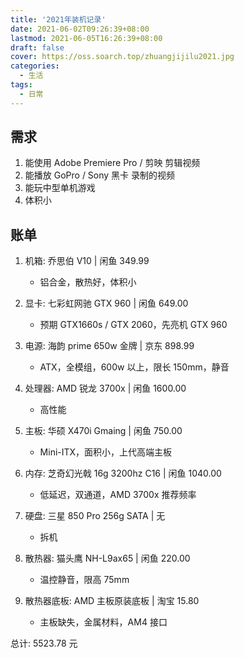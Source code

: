 ```yaml
---
title: '2021年装机记录'
date: 2021-06-02T09:26:39+08:00
lastmod: 2021-06-05T16:26:39+08:00
draft: false
cover: https://oss.soarch.top/zhuangjijilu2021.jpg
categories:
  - 生活
tags:
  - 日常
---
```


<!--more-->

## 需求

1. 能使用 Adobe Premiere Pro / 剪映 剪辑视频
2. 能播放 GoPro / Sony 黑卡 录制的视频
3. 能玩中型单机游戏
4. 体积小

## 账单

1. 机箱: 乔思伯 V10 | 闲鱼 349.99

   - 铝合金，散热好，体积小

2. 显卡: 七彩虹网驰 GTX 960 | 闲鱼 649.00

   - 预期 GTX1660s / GTX 2060，先亮机 GTX 960

3. 电源: 海韵 prime 650w 金牌 | 京东 898.99

   - ATX，全模组，600w 以上，限长 150mm，静音

4. 处理器: AMD 锐龙 3700x | 闲鱼 1600.00

   - 高性能

5. 主板: 华硕 X470i Gmaing | 闲鱼 750.00

   - Mini-ITX，面积小，上代高端主板

6. 内存: 芝奇幻光戟 16g 3200hz C16 | 闲鱼 1040.00

   - 低延迟，双通道，AMD 3700x 推荐频率

7. 硬盘: 三星 850 Pro 256g SATA | 无

   - 拆机

8. 散热器: 猫头鹰 NH-L9ax65 | 闲鱼 220.00

   - 温控静音，限高 75mm

9. 散热器底板: AMD 主板原装底板 | 淘宝 15.80
   - 主板缺失，金属材料，AM4 接口

总计: 5523.78 元
